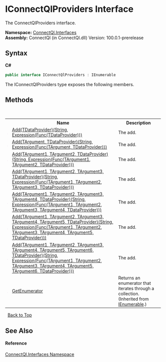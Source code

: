 # IConnectQlProviders Interface
 

The ConnectQlProviders interface.

**Namespace:**&nbsp;<a href="N_ConnectQl_Interfaces">ConnectQl.Interfaces</a><br />**Assembly:**&nbsp;ConnectQl (in ConnectQl.dll) Version: 100.0.1-prerelease

## Syntax

**C#**<br />
``` C#
public interface IConnectQlProviders : IEnumerable
```

The IConnectQlProviders type exposes the following members.


## Methods
&nbsp;<table><tr><th></th><th>Name</th><th>Description</th></tr><tr><td>![Public method](media/pubmethod.gif "Public method")</td><td><a href="M_ConnectQl_Interfaces_IConnectQlProviders_Add__1">Add(TDataProvider)(String, Expression(Func(TDataProvider)))</a></td><td>
The add.</td></tr><tr><td>![Public method](media/pubmethod.gif "Public method")</td><td><a href="M_ConnectQl_Interfaces_IConnectQlProviders_Add__2">Add(TArgument, TDataProvider)(String, Expression(Func(TArgument, TDataProvider)))</a></td><td>
The add.</td></tr><tr><td>![Public method](media/pubmethod.gif "Public method")</td><td><a href="M_ConnectQl_Interfaces_IConnectQlProviders_Add__3">Add(TArgument1, TArgument2, TDataProvider)(String, Expression(Func(TArgument1, TArgument2, TDataProvider)))</a></td><td>
The add.</td></tr><tr><td>![Public method](media/pubmethod.gif "Public method")</td><td><a href="M_ConnectQl_Interfaces_IConnectQlProviders_Add__4">Add(TArgument1, TArgument2, TArgument3, TDataProvider)(String, Expression(Func(TArgument1, TArgument2, TArgument3, TDataProvider)))</a></td><td>
The add.</td></tr><tr><td>![Public method](media/pubmethod.gif "Public method")</td><td><a href="M_ConnectQl_Interfaces_IConnectQlProviders_Add__5">Add(TArgument1, TArgument2, TArgument3, TArgument4, TDataProvider)(String, Expression(Func(TArgument1, TArgument2, TArgument3, TArgument4, TDataProvider)))</a></td><td>
The add.</td></tr><tr><td>![Public method](media/pubmethod.gif "Public method")</td><td><a href="M_ConnectQl_Interfaces_IConnectQlProviders_Add__6">Add(TArgument1, TArgument2, TArgument3, TArgument4, TArgument5, TDataProvider)(String, Expression(Func(TArgument1, TArgument2, TArgument3, TArgument4, TArgument5, TDataProvider)))</a></td><td>
The add.</td></tr><tr><td>![Public method](media/pubmethod.gif "Public method")</td><td><a href="M_ConnectQl_Interfaces_IConnectQlProviders_Add__7">Add(TArgument1, TArgument2, TArgument3, TArgument4, TArgument5, TArgument6, TDataProvider)(String, Expression(Func(TArgument1, TArgument2, TArgument3, TArgument4, TArgument5, TArgument6, TDataProvider)))</a></td><td>
The add.</td></tr><tr><td>![Public method](media/pubmethod.gif "Public method")</td><td><a href="http://msdn2.microsoft.com/en-us/library/5zae5365" target="_blank">GetEnumerator</a></td><td>
Returns an enumerator that iterates through a collection.
 (Inherited from <a href="http://msdn2.microsoft.com/en-us/library/h1x9x1b1" target="_blank">IEnumerable</a>.)</td></tr></table>&nbsp;
<a href="#iconnectqlproviders-interface">Back to Top</a>

## See Also


#### Reference
<a href="N_ConnectQl_Interfaces">ConnectQl.Interfaces Namespace</a><br />